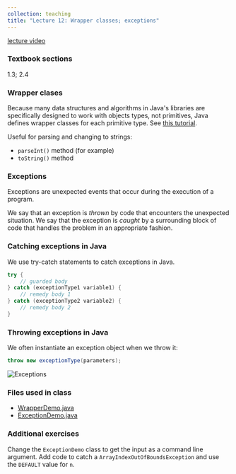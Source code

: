 ```yaml
---
collection: teaching
title: "Lecture 12: Wrapper classes; exceptions"
---
```


[lecture video]()

### Textbook sections
1.3; 2.4

### Wrapper clases

Because many data structures and algorithms in Java's libraries are
specifically designed to work with objects types, not primitives, Java defines
wrapper classes for each primitive type. See [this tutorial](https://www.w3schools.com/java/java_wrapper_classes.asp).

Useful for parsing and changing to strings:
* `parseInt()` method (for example)
* `toString()` method

### Exceptions

Exceptions are unexpected events that occur during the execution of a program.

We say that an exception is *thrown* by code that encounters the unexpected
situation. We say that the exception is *caught* by a surrounding block of code
that handles the problem in an appropriate fashion.

### Catching exceptions in Java

We use try-catch statements to catch exceptions in Java.

```java
try {
    // guarded body
} catch (exceptionType1 variable1) {
    // remedy body 1
} catch (exceptionType2 variable2) {
	// remedy body 2
}
```

### Throwing exceptions in Java

We often instantiate an exception object when we throw it:

```java
throw new exceptionType(parameters);
```

![Exceptions](https://lgw2.github.io/teaching/csci132-fall-2022/lectures/exceptions.png)

### Files used in class
* [WrapperDemo.java](https://lgw2.github.io/teaching/csci132-fall-2022/lectures/WrapperDemo.java)
* [ExceptionDemo.java](https://lgw2.github.io/teaching/csci132-fall-2022/lectures/ExceptionDemo.java)

### Additional exercises
Change the `ExceptionDemo` class to get the input as a command line argument. Add
code to catch a `ArrayIndexOutOfBoundsException` and use the `DEFAULT` value
for `n`.
